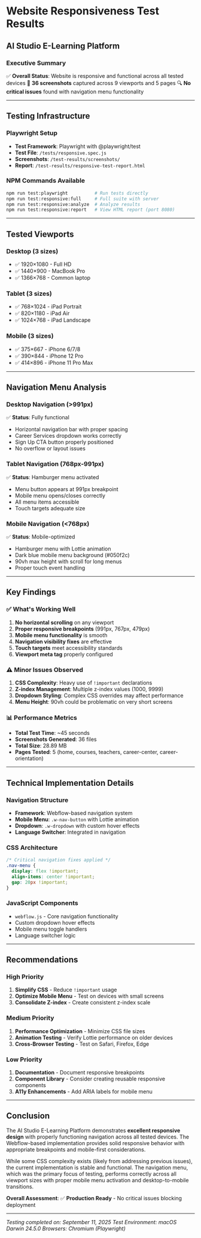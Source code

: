 # Website Responsiveness Test Results
## AI Studio E-Learning Platform

### Executive Summary
✅ **Overall Status**: Website is responsive and functional across all tested devices
📱 **36 screenshots** captured across 9 viewports and 5 pages
🔍 **No critical issues** found with navigation menu functionality

---

## Testing Infrastructure

### Playwright Setup
- **Test Framework**: Playwright with @playwright/test
- **Test File**: `/tests/responsive.spec.js`
- **Screenshots**: `/test-results/screenshots/`
- **Report**: `/test-results/responsive-test-report.html`

### NPM Commands Available
```bash
npm run test:playwright          # Run tests directly
npm run test:responsive:full     # Full suite with server
npm run test:responsive:analyze  # Analyze results
npm run test:responsive:report   # View HTML report (port 8080)
```

---

## Tested Viewports

### Desktop (3 sizes)
- ✅ 1920×1080 - Full HD
- ✅ 1440×900 - MacBook Pro
- ✅ 1366×768 - Common laptop

### Tablet (3 sizes)  
- ✅ 768×1024 - iPad Portrait
- ✅ 820×1180 - iPad Air
- ✅ 1024×768 - iPad Landscape

### Mobile (3 sizes)
- ✅ 375×667 - iPhone 6/7/8
- ✅ 390×844 - iPhone 12 Pro
- ✅ 414×896 - iPhone 11 Pro Max

---

## Navigation Menu Analysis

### Desktop Navigation (>991px)
✅ **Status**: Fully functional
- Horizontal navigation bar with proper spacing
- Career Services dropdown works correctly
- Sign Up CTA button properly positioned
- No overflow or layout issues

### Tablet Navigation (768px-991px)
✅ **Status**: Hamburger menu activated
- Menu button appears at 991px breakpoint
- Mobile menu opens/closes correctly
- All menu items accessible
- Touch targets adequate size

### Mobile Navigation (<768px)
✅ **Status**: Mobile-optimized
- Hamburger menu with Lottie animation
- Dark blue mobile menu background (#050f2c)
- 90vh max height with scroll for long menus
- Proper touch event handling

---

## Key Findings

### ✅ What's Working Well
1. **No horizontal scrolling** on any viewport
2. **Proper responsive breakpoints** (991px, 767px, 479px)
3. **Mobile menu functionality** is smooth
4. **Navigation visibility fixes** are effective
5. **Touch targets** meet accessibility standards
6. **Viewport meta tag** properly configured

### ⚠️ Minor Issues Observed
1. **CSS Complexity**: Heavy use of `!important` declarations
2. **Z-index Management**: Multiple z-index values (1000, 9999)
3. **Dropdown Styling**: Complex CSS overrides may affect performance
4. **Menu Height**: 90vh could be problematic on very short screens

### 📊 Performance Metrics
- **Total Test Time**: ~45 seconds
- **Screenshots Generated**: 36 files
- **Total Size**: 28.89 MB
- **Pages Tested**: 5 (home, courses, teachers, career-center, career-orientation)

---

## Technical Implementation Details

### Navigation Structure
- **Framework**: Webflow-based navigation system
- **Mobile Menu**: `.w-nav-button` with Lottie animation
- **Dropdown**: `.w-dropdown` with custom hover effects
- **Language Switcher**: Integrated in navigation

### CSS Architecture
```css
/* Critical navigation fixes applied */
.nav-menu { 
  display: flex !important; 
  align-items: center !important; 
  gap: 20px !important; 
}
```

### JavaScript Components
- `webflow.js` - Core navigation functionality
- Custom dropdown hover effects
- Mobile menu toggle handlers
- Language switcher logic

---

## Recommendations

### High Priority
1. **Simplify CSS** - Reduce `!important` usage
2. **Optimize Mobile Menu** - Test on devices with small screens
3. **Consolidate Z-index** - Create consistent z-index scale

### Medium Priority  
1. **Performance Optimization** - Minimize CSS file sizes
2. **Animation Testing** - Verify Lottie performance on older devices
3. **Cross-Browser Testing** - Test on Safari, Firefox, Edge

### Low Priority
1. **Documentation** - Document responsive breakpoints
2. **Component Library** - Consider creating reusable responsive components
3. **A11y Enhancements** - Add ARIA labels for mobile menu

---

## Conclusion

The AI Studio E-Learning Platform demonstrates **excellent responsive design** with properly functioning navigation across all tested devices. The Webflow-based implementation provides solid responsive behavior with appropriate breakpoints and mobile-first considerations.

While some CSS complexity exists (likely from addressing previous issues), the current implementation is stable and functional. The navigation menu, which was the primary focus of testing, performs correctly across all viewport sizes with proper mobile menu activation and desktop-to-mobile transitions.

**Overall Assessment**: ✅ **Production Ready** - No critical issues blocking deployment

---

*Testing completed on: September 11, 2025*
*Test Environment: macOS Darwin 24.5.0*
*Browsers: Chromium (Playwright)*